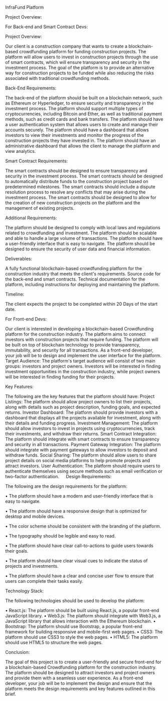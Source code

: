 InfraFund Platform

Project Overview:

For Back-end and Smart Contract Devs:

Project Overview:

Our client is a construction company that wants to create a blockchain-based crowdfunding platform for funding construction projects. The platform will allow users to invest in construction projects through the use of smart contracts, which will ensure transparency and security in the investment process. The goal of the platform is to provide an alternative way for construction projects to be funded while also reducing the risks associated with traditional crowdfunding methods.

Back-End Requirements:

The back-end of the platform should be built on a blockchain network, such as Ethereum or Hyperledger, to ensure security and transparency in the investment process.
The platform should support multiple types of cryptocurrencies, including Bitcoin and Ether, as well as traditional payment methods, such as credit cards and bank transfers.
The platform should have a user authentication system that allows users to create and manage their accounts securely.
The platform should have a dashboard that allows investors to view their investments and monitor the progress of the construction projects they have invested in.
The platform should have an administrative dashboard that allows the client to manage the platform and view analytics.

Smart Contract Requirements:

The smart contracts should be designed to ensure transparency and security in the investment process.
The smart contracts should be designed to automatically distribute funds to the construction project based on predetermined milestones.
The smart contracts should include a dispute resolution process to resolve any conflicts that may arise during the investment process.
The smart contracts should be designed to allow for the creation of new construction projects on the platform and the management of existing projects.

Additional Requirements:

The platform should be designed to comply with local laws and regulations related to crowdfunding and investment.
The platform should be scalable and able to handle a large volume of transactions.
The platform should have a user-friendly interface that is easy to navigate.
The platform should be designed to ensure the security of user data and financial information.

Deliverables:

A fully functional blockchain-based crowdfunding platform for the construction industry that meets the client's requirements.
Source code for the back-end and smart contracts.
Technical documentation for the platform, including instructions for deploying and maintaining the platform.

Timeline:

The client expects the project to be completed within 20 Days of the start date.


For Front-end Devs:

Our client is interested in developing a blockchain-based Crowdfunding platform for the construction industry. The platform aims to connect investors with construction projects that require funding. The platform will be built on top of blockchain technology to provide transparency, immutability, and security for all transactions. As a front-end developer, your job will be to design and implement the user interface for the platform.
Target Audience:
The platform's target audience will consist of two main groups: investors and project owners. Investors will be interested in finding investment opportunities in the construction industry, while project owners will be interested in finding funding for their projects.

Key Features:

The following are the key features that the platform should have:
Project Listings: The platform should allow project owners to list their projects, along with details such as project description, funding goals, and expected returns.
Investor Dashboard: The platform should provide investors with a dashboard that displays all the projects available for investment, along with their details and funding progress.
Investment Management: The platform should allow investors to invest in projects using cryptocurrencies, track their investments, and withdraw their returns.
Smart Contract Integration: The platform should integrate with smart contracts to ensure transparency and security in all transactions.
Payment Gateway Integration: The platform should integrate with payment gateways to allow investors to deposit and withdraw funds.
Social Sharing: The platform should allow users to share project details on social media platforms to help promote projects and attract investors.
User Authentication: The platform should require users to authenticate themselves using secure methods such as email verification or two-factor authentication.
 
Design Requirements:

The following are the design requirements for the platform:

•	The platform should have a modern and user-friendly interface that is easy to navigate.

•	The platform should have a responsive design that is optimized for desktop and mobile devices.

•	The color scheme should be consistent with the branding of the platform.

•	The typography should be legible and easy to read.

•	The platform should have clear call-to-actions to guide users towards their goals.

•	The platform should have clear visual cues to indicate the status of projects and investments.

•	The platform should have a clear and concise user flow to ensure that users can complete their tasks easily.

Technology Stack:

The following technologies should be used to develop the platform:

•	React.js: The platform should be built using React.js, a popular front-end JavaScript library.
•	Web3.js: The platform should integrate with Web3.js, a JavaScript library that allows interaction with the Ethereum blockchain.
•	Bootstrap: The platform should use Bootstrap, a popular front-end framework for building responsive and mobile-first web pages.
•	CSS3: The platform should use CSS3 to style the web pages.
•	HTML5: The platform should use HTML5 to structure the web pages.
 

Conclusion:

The goal of this project is to create a user-friendly and secure front-end for a blockchain-based Crowdfunding platform for the construction industry. The platform should be designed to attract investors and project owners and provide them with a seamless user experience. As a front-end developer, your job will be to implement the design and ensure that the platform meets the design requirements and key features outlined in this brief.
